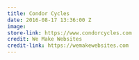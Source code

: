 ```yaml
---
title: Condor Cycles
date: 2016-08-17 13:36:00 Z
image: 
store-link: https://www.condorcycles.com
credit: We Make Websites
credit-link: https://wemakewebsites.com
---
```


